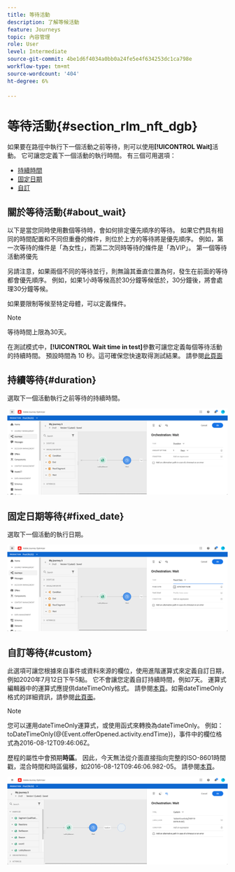 ```yaml
---
title: 等待活動
description: 了解等候活動
feature: Journeys
topic: 內容管理
role: User
level: Intermediate
source-git-commit: 4be1d6f4034a0bb0a24fe5e4f634253dc1ca798e
workflow-type: tm+mt
source-wordcount: '404'
ht-degree: 6%

---
```


# 等待活動{#section_rlm_nft_dgb}

如果要在路徑中執行下一個活動之前等待，則可以使用&#x200B;**[!UICONTROL Wait]**&#x200B;活動。 它可讓您定義下一個活動的執行時間。 有三個可用選項：

* [持續時間](#duration)
* [固定日期](#fixed_date)
* [自訂](#custom)

<!--* [Email send time optimization](#email_send_time_optimization)-->

## 關於等待活動{#about_wait}

以下是當您同時使用數個等待時，會如何排定優先順序的等待。 如果它們具有相同的時間配置和不同但重疊的條件，則位於上方的等待將是優先順序。 例如，第一次等待的條件是「為女性」，而第二次同時等待的條件是「為VIP」。 第一個等待活動將優先

另請注意，如果兩個不同的等待並行，則無論其垂直位置為何，發生在前面的等待都會優先順序。 例如，如果1小時等候高於30分鐘等候低於，30分鐘後，將會處理30分鐘等候。

如果要限制等候至特定母體，可以定義條件。

>[!NOTE]
>
>等待時間上限為30天。
>
>在測試模式中，**[!UICONTROL Wait time in test]**&#x200B;參數可讓您定義每個等待活動的持續時間。 預設時間為 10 秒。這可確保您快速取得測試結果。 請參閱[此頁面](../building-journeys/testing-the-journey.md)

## 持續等待{#duration}

選取下一個活動執行之前等待的持續時間。

![](../assets/journey55.png)

## 固定日期等待{#fixed_date}

選取下一個活動的執行日期。

![](../assets/journey56.png)

## 自訂等待{#custom}

此選項可讓您根據來自事件或資料來源的欄位，使用進階運算式來定義自訂日期，例如2020年7月12日下午5點。 它不會讓您定義自訂持續時間，例如7天。 運算式編輯器中的運算式應提供dateTimeOnly格式。 請參閱[本頁](https://experienceleague.adobe.com/docs/journeys/using/building-advanced-conditions-journeys/expressionadvanced.html?lang=zh-Hant)。如需dateTimeOnly格式的詳細資訊，請參閱[此頁面](https://experienceleague.adobe.com/docs/journeys/using/building-advanced-conditions-journeys/syntax/data-types.html)。

>[!NOTE]
>
>您可以運用dateTimeOnly運算式，或使用函式來轉換為dateTimeOnly。 例如：toDateTimeOnly(@{Event.offerOpened.activity.endTime})，事件中的欄位格式為2016-08-12T09:46:06Z。
>
>歷程的屬性中會預期&#x200B;**時區**。 因此，今天無法從介面直接指向完整的ISO-8601時間戳，混合時間和時區偏移，如2016-08-12T09:46:06.982-05。 請參閱[本頁](../building-journeys/timezone-management.md)。

![](../assets/journey57.png)

<!--## Email send time optimization{#email_send_time_optimization}

This type of wait uses a score calculated in Adobe Experience Platform. The score calculates the propensity to click or open an email in the future based on past behavior. Note that the algorithm calculating the score needs a certain amount of data to work. As a result, when it does not have enough data, the default wait time will apply. At publication time, you’ll be notified that the default time applies.

>[!NOTE]
>
>The first event of your journey must have a namespace.
>
>This capability is only available after an **[!UICONTROL Email]** activity. You need to have Adobe Campaign Standard.

1. In the **[!UICONTROL Amount of time]** field, define the number of hours to consider to optimize email sending.
1. In the **[!UICONTROL Optimization type]** field, choose if the optimization should increase clicks or opens.
1. In the **[!UICONTROL Default time]** field, define the default time to wait if the predictive send time score is not available.

    >[!NOTE]
    >
    >Note that the send time score can be unavailable because there is not enough data to perform the calculation. In this case, you will be informed, at publication time, that the default time applies.

![](../assets/journey57bis.png)-->

